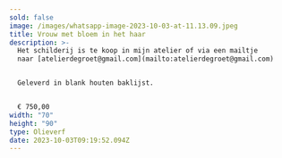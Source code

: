 ```yaml
---
sold: false
image: /images/whatsapp-image-2023-10-03-at-11.13.09.jpeg
title: Vrouw met bloem in het haar
description: >-
  Het schilderij is te koop in mijn atelier of via een mailtje
  naar [atelierdegroet@gmail.com](mailto:atelierdegroet@gmail.com)


  Geleverd in blank houten baklijst.


  € 750,00
width: "70"
height: "90"
type: Olieverf
date: 2023-10-03T09:19:52.094Z
---
```

